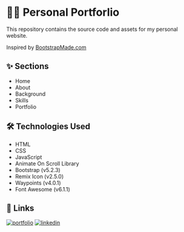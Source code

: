 
# 👩‍💻 Personal Portforlio

This repository contains the source code and assets for my personal website.

Inspired by [BootstrapMade.com](https://bootstrapmade.com/)

## ✨ Sections

- Home
- About
- Background
- Skills
- Portfolio


## 🛠 Technologies Used

- HTML
- CSS
- JavaScript
- Animate On Scroll Library
- Bootstrap (v5.2.3)
- Remix Icon (v2.5.0)
- Waypoints (v4.0.1)
- Font Awesome (v6.1.1)


## 🔗 Links
[![portfolio](https://img.shields.io/badge/my_portfolio-fac037?style=for-the-badge)](https://eweliwei.github.io/)
[![linkedin](https://img.shields.io/badge/linkedin-0A66C2?style=for-the-badge&logo=linkedin&logoColor=white)](https://www.linkedin.com/in/eweliwei/)

